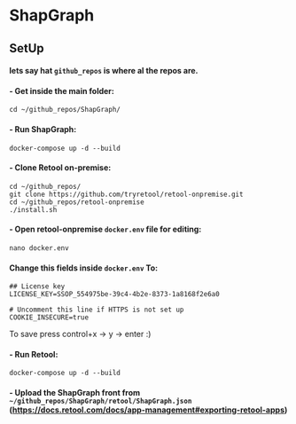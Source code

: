 # ShapGraph

## SetUp

#### lets say hat `github_repos` is where al the repos are.

#### - Get inside the main folder:
    cd ~/github_repos/ShapGraph/

#### - Run ShapGraph:
    docker-compose up -d --build

#### - Clone Retool on-premise:
    cd ~/github_repos/
    git clone https://github.com/tryretool/retool-onpremise.git
    cd ~/github_repos/retool-onpremise
    ./install.sh

#### - Open retool-onpremise `docker.env` file for editing:
    nano docker.env

#### Change this fields inside `docker.env` To:
    ## License key
    LICENSE_KEY=SSOP_554975be-39c4-4b2e-8373-1a8168f2e6a0

    # Uncomment this line if HTTPS is not set up
    COOKIE_INSECURE=true

To save press control+x -> y -> enter :)

#### - Run Retool:
    docker-compose up -d --build

#### - Upload the ShapGraph front from ` ~/github_repos/ShapGraph/retool/ShapGraph.json` (https://docs.retool.com/docs/app-management#exporting-retool-apps)